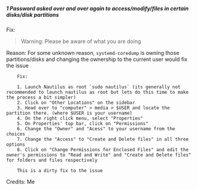 ##### **1 Password asked over and over again to access/modify/files in certain disks/disk partitions**

Fix:

> Warning: Please be aware of what you are doing

Reason: For some unknown reason, `systemd-coredump` is owning those partitions/disks and changing the ownership to the current user would fix the issue

        Fix:

        1. Launch Nautilus as root `sudo nautilus` (its generally not recommended to launch nautilus as root but lets do this time to make the process a bit simpler)
        2. Click on "Other Locations" on the sidebar
        3. Head over to "computer" > media > $USER and locate the partition there. (where $USER is your username)
        4. On the right click menu, select "Properties"
        5. On Properties' top bar, click on "Permissions"
        6. Change the "Owner" and "Acess" to your username from the choices
        7. Change the "Access" to "Create and Delete files" in all three options
        8. Click on "Change Permissions for Enclosed Files" and edit the owner's permissions to "Read and Write" and "Create and Delete files" for folders and files respectively

        This is a dirty fix to the issue 
        
Credits: Me